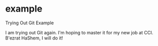 # example
Trying Out Git Example

I am trying out Git again. I'm hoping to master it for my new job at CCI. B'ezrat HaShem, I will do it!
